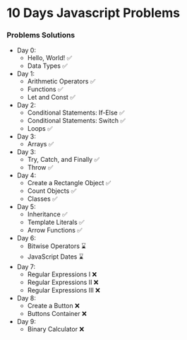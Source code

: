 # 10 Days Javascript Problems
### Problems Solutions
- Day 0:
  - Hello, World!  ✅
  - Data Types  ✅
- Day 1: 
  - Arithmetic Operators ✅
  - Functions ✅
  - Let and Const ✅
- Day 2:
  - Conditional Statements: If-Else ✅
  - Conditional Statements: Switch ✅
  - Loops ✅
- Day 3:
  - Arrays ✅
- Day 3:
  - Try, Catch, and Finally ✅
  - Throw ✅
- Day 4:
  - Create a Rectangle Object ✅
  - Count Objects ✅
  - Classes ✅
- Day 5:
  - Inheritance ✅
  - Template Literals ✅
  - Arrow Functions ✅
- Day 6:
  - Bitwise Operators ⌛
  - JavaScript Dates ⌛
- Day 7:
  - Regular Expressions I ❌
  - Regular Expressions II ❌
  - Regular Expressions III ❌
- Day 8:
  - Create a Button ❌
  - Buttons Container ❌
- Day 9:
  - Binary Calculator ❌

